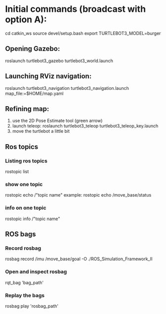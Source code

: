 # Initial commands (broadcast with option A):

cd catkin_ws
source devel/setup.bash
export TURTLEBOT3_MODEL=burger

## Opening Gazebo:

roslaunch turtlebot3_gazebo turtlebot3_world.launch

## Launching RViz navigation:

roslaunch turtlebot3_navigation turtlebot3_navigation.launch map_file:=$HOME/map.yaml

## Refining map:

1. use the 2D Pose Estimate tool (green arrow)
2. launch teleop: roslaunch turtlebot3_teleop turtlebot3_teleop_key.launch
3. move the turtlebot a little bit

## Ros topics

### Listing ros topics

rostopic list

### show one topic

rostopic echo /"topic name"
example: rostopic echo /move_base/status

### info on one topic

rostopic info /"topic name"

## ROS bags

### Record rosbag

rosbag record /imu /move_base/goal -O ./ROS_Simulation_Framework_II

### Open and inspect rosbag

rqt_bag 'bag_path'

### Replay the bags

rosbag play 'rosbag_path'
